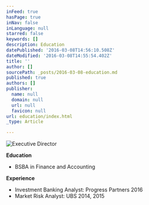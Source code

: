 ```yaml
---
inFeed: true
hasPage: true
inNav: false
inLanguage: null
starred: false
keywords: []
description: Education
datePublished: '2016-03-08T14:56:10.508Z'
dateModified: '2016-03-08T14:55:54.402Z'
title: ''
author: []
sourcePath: _posts/2016-03-08-education.md
published: true
authors: []
publisher:
  name: null
  domain: null
  url: null
  favicon: null
url: education/index.html
_type: Article

---
```

![Executive Director](https://the-grid-user-content.s3-us-west-2.amazonaws.com/98694825-18d9-412e-9c47-923755e9ad78.png)

**Education**

* BSBA in Finance and Accounting

**Experience**

* Investment Banking Analyst: Progress Partners 2016
* Market Risk Analyst: UBS 2014, 2015